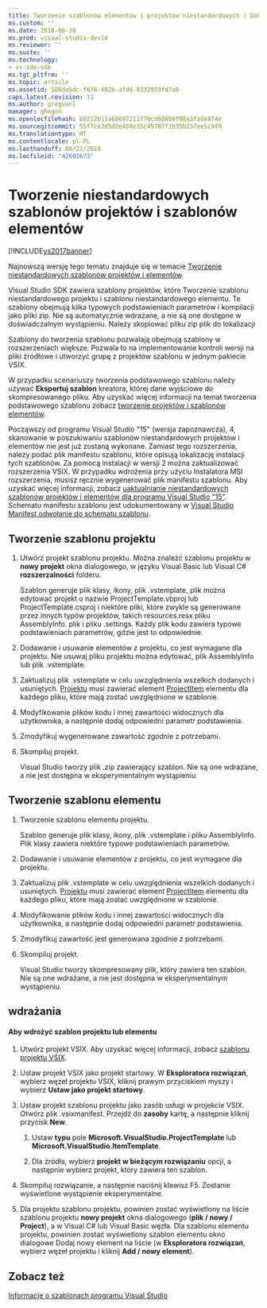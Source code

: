 ```yaml
---
title: Tworzenie szablonów elementów i projektów niestandardowych | Dokumentacja firmy Microsoft
ms.custom: ''
ms.date: 2018-06-30
ms.prod: visual-studio-dev14
ms.reviewer: ''
ms.suite: ''
ms.technology:
- vs-ide-sdk
ms.tgt_pltfrm: ''
ms.topic: article
ms.assetid: 586da5dc-f678-402b-afd0-0332959fd7a6
caps.latest.revision: 11
ms.author: gregvanl
manager: ghogen
ms.openlocfilehash: b8212b11a60697211f70cd608b6f08a3fade874e
ms.sourcegitcommit: 55f7ce2d5d2e458e35c45787f1935b237ee5c9f8
ms.translationtype: MT
ms.contentlocale: pl-PL
ms.lasthandoff: 08/22/2018
ms.locfileid: "42691673"
---
```

# <a name="creating-custom-project-and-item-templates"></a>Tworzenie niestandardowych szablonów projektów i szablonów elementów
[!INCLUDE[vs2017banner](../includes/vs2017banner.md)]

Najnowszą wersję tego tematu znajduje się w temacie [Tworzenie niestandardowych szablonów projektów i elementów](https://docs.microsoft.com/visualstudio/extensibility/creating-custom-project-and-item-templates).  
  
Visual Studio SDK zawiera szablony projektów, które Tworzenie szablonu niestandardowego projektu i szablonu niestandardowego elementu. Te szablony obejmują kilka typowych podstawieniach parametrów i kompilacji jako pliki zip. Nie są automatycznie wdrażane, a nie są one dostępne w doświadczalnym wystąpieniu. Należy skopiować pliku zip plik do lokalizacji  
  
 Szablony do tworzenia szablonu pozwalają obejmują szablony w rozszerzeniach większe. Pozwala to na implementowanie kontroli wersji na pliki źródłowe i utworzyć grupę z projektów szablonu w jednym pakiecie VSIX.  
  
 W przypadku scenariuszy tworzenia podstawowego szablonu należy używać **Eksportuj szablon** kreatora, której dane wyjściowe do skompresowanego pliku. Aby uzyskać więcej informacji na temat tworzenia podstawowego szablonu zobacz [tworzenie projektów i szablonów elementów](../ide/creating-project-and-item-templates.md).  
  
 Począwszy od programu Visual Studio "15" (wersja zapoznawcza), 4, skanowanie w poszukiwaniu szablonów niestandardowych projektów i elementów nie jest już zostaną wykonane. Zamiast tego rozszerzenia, należy podać plik manifestu szablonu, które opisują lokalizację instalacji tych szablonów. Za pomocą instalacji w wersji 2 można zaktualizować rozszerzenia VSIX. W przypadku wdrożenia przy użyciu Instalatora MSI rozszerzenia, musisz ręcznie wygenerować plik manifestu szablonu. Aby uzyskać więcej informacji, zobacz [uaktualnianie niestandardowych szablonów projektów i elementów dla programu Visual Studio "15"](../extensibility/upgrading-custom-project-and-item-templates-for-visual-studio-“15”.md). Schematu manifestu szablonu jest udokumentowany w [Visual Studio Manifest odwołanie do schematu szablonu](../extensibility/visual-studio-template-manifest-schema-reference.md).  
  
## <a name="creating-a-project-template"></a>Tworzenie szablonu projektu  
  
1.  Utwórz projekt szablonu projektu. Można znaleźć szablonu projektu w **nowy projekt** okna dialogowego, w języku Visual Basic lub Visual C# **rozszerzalności** folderu.  
  
     Szablon generuje plik klasy, ikony, plik .vstemplate, plik można edytować projekt o nazwie ProjectTemplate.vbproj lub ProjectTemplate.csproj i niektóre pliki, które zwykle są generowane przez innych typów projektów, takich resources.resx pliku AssemblyInfo. plik i pliku .settings. Każdy plik kodu zawiera typowe podstawieniach parametrów, gdzie jest to odpowiednie.  
  
2.  Dodawanie i usuwanie elementów z projektu, co jest wymagane dla projektu. Nie usuwaj pliku projektu można edytować, plik AssemblyInfo lub plik .vstemplate.  
  
3.  Zaktualizuj plik .vstemplate w celu uwzględnienia wszelkich dodanych i usuniętych. [Projektu](../extensibility/project-element-visual-studio-templates.md) musi zawierać element [ProjectItem](../extensibility/projectitem-element-visual-studio-item-templates.md) elementu dla każdego pliku, które mają zostać uwzględnione w szablonie.  
  
4.  Modyfikowanie plików kodu i innej zawartości widocznych dla użytkownika, a następnie dodaj odpowiedni parametr podstawienia.  
  
5.  Zmodyfikuj wygenerowane zawartość zgodnie z potrzebami.  
  
6.  Skompiluj projekt.  
  
     Visual Studio tworzy plik .zip zawierający szablon. Nie są one wdrażane, a nie jest dostępna w eksperymentalnym wystąpieniu.  
  
## <a name="creating-an-item-template"></a>Tworzenie szablonu elementu  
  
1.  Tworzenie szablonu elementu projektu.  
  
     Szablon generuje plik klasy, ikony, plik .vstemplate i pliku AssemblyInfo. Plik klasy zawiera niektóre typowe podstawieniach parametrów.  
  
2.  Dodawanie i usuwanie elementów z projektu, co jest wymagane dla projektu.  
  
3.  Zaktualizuj plik .vstemplate w celu uwzględnienia wszelkich dodanych i usuniętych. [Projektu](../extensibility/project-element-visual-studio-templates.md) musi zawierać element [ProjectItem](../extensibility/projectitem-element-visual-studio-item-templates.md) elementu dla każdego pliku, które mają zostać uwzględnione w szablonie.  
  
4.  Modyfikowanie plików kodu i innej zawartości widocznych dla użytkownika, a następnie dodaj odpowiedni parametr podstawienia.  
  
5.  Zmodyfikuj zawartość jest generowana zgodnie z potrzebami.  
  
6.  Skompiluj projekt.  
  
     Visual Studio tworzy skompresowany plik, który zawiera ten szablon. Nie są one wdrażane, a nie jest dostępna w eksperymentalnym wystąpieniu.  
  
## <a name="deployment"></a>wdrażania  
  
#### <a name="to-deploy-the-project-or-item-template"></a>Aby wdrożyć szablon projektu lub elementu  
  
1.  Utwórz projekt VSIX. Aby uzyskać więcej informacji, zobacz [szablonu projektu VSIX](../extensibility/vsix-project-template.md).  
  
2.  Ustaw projekt VSIX jako projekt startowy. W **Eksploratora rozwiązań**, wybierz węzeł projektu VSIX, kliknij prawym przyciskiem myszy i wybierz **Ustaw jako projekt startowy**.  
  
3.  Ustaw projekt szablonu projektu jako zasób usługi w projekcie VSIX. Otwórz plik .vsixmanifest. Przejdź do **zasoby** kartę, a następnie kliknij przycisk **New**.  
  
    1.  Ustaw **typu** pole **Microsoft.VisualStudio.ProjectTemplate** lub **Microsoft.VisualStudio.ItemTemplate**.  
  
    2.  Dla źródła, wybierz **projekt w bieżącym rozwiązaniu** opcji, a następnie wybierz projekt, który zawiera ten szablon.  
  
4.  Skompiluj rozwiązanie, a następnie naciśnij klawisz F5. Zostanie wyświetlone wystąpienie eksperymentalne.  
  
5.  Dla projektu szablonu projektu, powinien zostać wyświetlony na liście szablonu projektu **nowy projekt** okna dialogowego (**plik / nowy / Project**), a w Visual C# lub Visual Basic węzła. Dla szablonu elementu projektu, powinien zostać wyświetlony szablon elementu okno dialogowe Dodaj nowy element na liście (w **Eksploratora rozwiązań**, wybierz węzeł projektu i kliknij **Add / nowy element**).  
  
## <a name="see-also"></a>Zobacz też  
 [Informacje o szablonach programu Visual Studio](../ide/visual-studio-template-reference.md)

